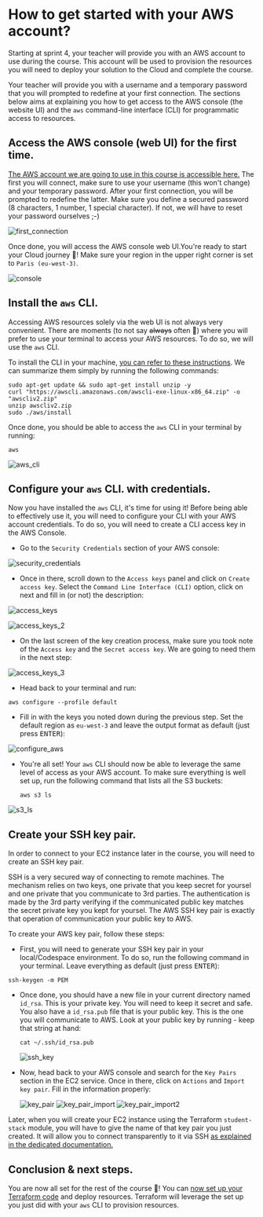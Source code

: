 # How to get started with your AWS account?

Starting at sprint 4, your teacher will provide you with an AWS account to use during the course. This 
account will be used to provision the resources you will need to deploy your solution to the Cloud and
complete the course. 

Your teacher will provide you with a username and a temporary password that you will prompted to redefine 
at your first connection. The sections below aims at explaining you how to get access to the AWS console
(the website UI) and the `aws` command-line interface (CLI) for programmatic access to resources.

## Access the AWS console (web UI) for the first time. 

[The AWS account we are going to use in this course is accessible here.](https://516454187396.signin.aws.amazon.com/console)
The first you will connect, make sure to use your username (this won't change) and your temporary password.
After your first connection, you will be prompted to redefine the latter. Make sure you define a secured
password (8 characters, 1 number, 1 special character). If not, we will have to reset your password ourselves ;-)

![first_connection](img/first_connection.png)

Once done, you will access the AWS console web UI.You're ready to start your Cloud journey 🚀! Make sure your region in the upper right corner is set to `Paris (eu-west-3)`.

![console](img/aws_console.png)

## Install the `aws` CLI.

Accessing AWS resources solely via the web UI is not always very convenient. There are moments (to not 
say ~~always~~ often 😬) where you will prefer to use your terminal to access your AWS resources. To do
so, we will use the `aws` CLI.

To install the CLI in your machine, [you can refer to these instructions](https://docs.aws.amazon.com/cli/latest/userguide/getting-started-install.html). 
We can summarize them simply by running the following commands:
```
sudo apt-get update && sudo apt-get install unzip -y
curl "https://awscli.amazonaws.com/awscli-exe-linux-x86_64.zip" -o "awscliv2.zip"
unzip awscliv2.zip
sudo ./aws/install
```

Once done, you should be able to access the `aws` CLI in your terminal by running:
```
aws
```

![aws_cli](./img/aws_cli.png)

## Configure your `aws` CLI. with credentials. 

Now you have installed the `aws` CLI, it's time for using it! Before being able to effectively use it,
you will need to configure your CLI with your AWS account credentials. To do so, you will need to create
a CLI access key in the AWS Console.

* Go to the `Security Credentials` section of your AWS console:

![security_credentials](./img/security_credentials_menu.png)

* Once in there, scroll down to the `Access keys` panel and click on `Create access key`. Select the 
`Command Line Interface (CLI)` option, click on next and fill in (or not) the description:

![access_keys](./img/access_keys.png)

![access_keys_2](./img/access_keys_2.png)

* On the last screen of the key creation process, make sure you took note of the `Access key` and the
`Secret access key`. We are going to need them in the next step:

![access_keys_3](./img/access_keys_3.png)

* Head back to your terminal and run:
```
aws configure --profile default
```

* Fill in with the keys you noted down during the previous step. Set the default region as `eu-west-3` 
  and leave the output format as default (just press <kbd>ENTER</kbd>):

![configure_aws](./img/aws_configure.png)

* You're all set! Your `aws` CLI should now be able to leverage the same level of access as your AWS account.
  To make sure everything is well set up, run the following command that lists all the S3 buckets:
  ```
  aws s3 ls
  ```

![s3_ls](./img/aws_s3_ls.png)

## Create your SSH key pair.

In order to connect to your EC2 instance later in the course, you will need to create an SSH key pair. 

SSH is a very secured way of connecting to remote machines. The mechanism relies on two keys, one private
that you keep secret for yoursel and one private that you communicate to 3rd parties. The authentication
is made by the 3rd party verifying if the communicated public key matches the secret private key you 
kept for yoursel. The AWS SSH key pair is exactly that operation of communication your public key to AWS.

To create your AWS key pair, follow these steps:

* First, you will need to generate your SSH key pair in your local/Codespace environment. To do so, 
run the following command in your terminal. Leave everything as default (just press <kbd>ENTER</kbd>):
```
ssh-keygen -m PEM
```

* Once done, you should have a new file in your current directory named `id_rsa`. This is your private key.
  You will need to keep it secret and safe. You also have a `id_rsa.pub` file that is your public key.
  This is the one you will communicate to AWS. Look at your public key by running - keep that string at hand:
  ```
  cat ~/.ssh/id_rsa.pub
  ```

  ![ssh_key](./img/ssh_keygen.png)

* Now, head back to your AWS console and search for the `Key Pairs` section in the EC2 service.
  Once in there, click on `Actions` and `Import key pair`. Fill in the information properly:

  ![key_pair](./img/key_pair.png)
  ![key_pair_import](./img/create_key_pair.png)
  ![key_pair_import2](./img/import_keypair.png)

Later, when you will create your EC2 instance using the Terraform `student-stack` module, you will 
have to give the name of that key pair you just created. It will allow you to connect transparently
to it via SSH [as explained in the dedicated documentation.](run_your_app.md)

## Conclusion & next steps.

You are now all set for the rest of the course 🎉! You can [now set up your Terraform code](terraform_get_started.md) 
and deploy resources. Terraform will leverage the set up you just did with your `aws` CLI to provision resources.
